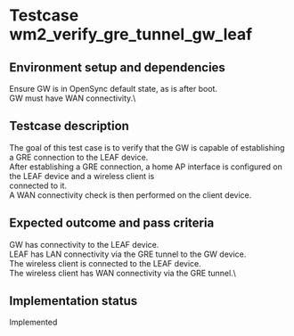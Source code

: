 # Testcase wm2_verify_gre_tunnel_gw_leaf

## Environment setup and dependencies

Ensure GW is in OpenSync default state, as is after boot.\
GW must have WAN connectivity.\

## Testcase description

The goal of this test case is to verify that the GW is capable of establishing a GRE connection to the LEAF device.\
After establishing a GRE connection, a home AP interface is configured on the LEAF device and a wireless client is\
connected to it.\
A WAN connectivity check is then performed on the client device.

## Expected outcome and pass criteria

GW has connectivity to the LEAF device.\
LEAF has LAN connectivity via the GRE tunnel to the GW device.\
The wireless client is connected to the LEAF device.\
The wireless client has WAN connectivity via the GRE tunnel.\

## Implementation status

Implemented
